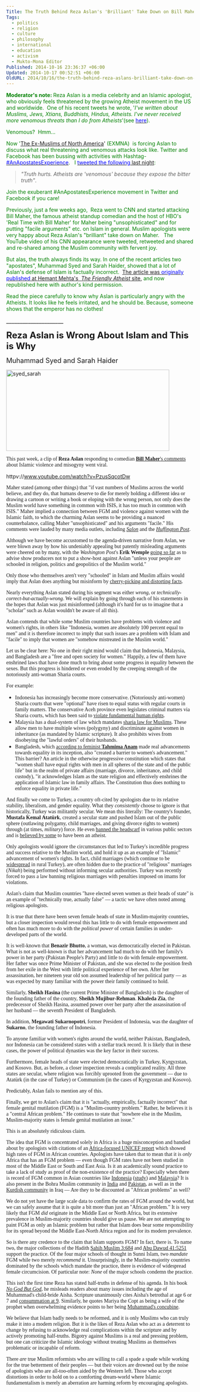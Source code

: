 ```yaml
---
Title: The Truth Behind Reza Aslan's 'Brilliant' Take Down on Bill Maher
Tags:
  - politics
  - religion
  - culture
  - philosophy
  - international
  - education
  - activism
  - Mukto-Mona Editor
Published: 2014-10-16 23:36:37 +06:00
Updated: 2014-10-17 00:52:51 +06:00
OldURL: 2014/10/16/the-truth-behind-reza-aslans-brilliant-take-down-on-bill-maher/
---
```


<span style="color: #008000;"> <b>Moderator's note: </b>Reza Aslan is a media celebrity and an Islamic apologist, who obviously feels threatened by the growing Atheist movement in the US and worldwide.  One of his recent tweets he wrote, '<em>I've written about Muslims, Jews, Xtians, Buddhists, Hindus, Atheists. I've never received more venomous threats than I do from Atheists</em>'(see </span> <span style="color: #0000ff;"><a href="https://www.patheos.com/blogs/danthropology/2014/10/reza-aslan-calls-atheists-venomous-and-is-dealt-the-truth-about-apostasy/"><span style="color: #0000ff;"> here</span></a></span><span style="color: #008000;">).</span>

<span style="color: #008000;"> Venomous?  Hmm…</span>

<span style="color: #008000;">Now '</span><a href="https://www.exmna.org/">The Ex-Muslims of North America</a>' <span style="color: #008000;">(EXMNA)  is forcing Aslan to discuss what real threatening and venomous attacks look like. Twitter and Facebook has been bussing with activities with Hashtag- </span> <span style="color: #0000ff;"><a href="https://twitter.com/hashtag/AnApostatesExperience?src=hash"><span style="color: #0000ff;"> #AnApostatesExperience</span></a></span><span style="color: #008000;">.   I </span> <a href="https://twitter.com/avijit_roy_MM/status/522547694628511745"><span style="color: #0000ff;"> tweeted the following</span> last night</a><span style="color: #008000;">: </span>
<blockquote><em>"Truth hurts. Atheists are 'venomous' because they expose the bitter truth"</em>.</blockquote>
<span style="color: #008000;"> Join the exuberant #AnApostatesExperience movement in Twitter and Facebook if you care!</span>

<span style="color: #008000;"> Previously, just a few weeks ago,  Reza went to CNN and started attacking Bill Maher, the famous atheist standup comedian and the host of HBO's 'Real Time with Bill Maher' for Maher being "unsophisticated" and for putting "facile arguments" etc. on Islam in general. Muslim apologists were very happy about Reza Aslan's "brilliant" take down on Maher.   The YouTube video of his CNN appearance were tweeted, retweeted and shared and re-shared among the Muslim community with fervent joy. </span>

<span style="color: #008000;">But alas, the truth always finds its way. In one of the recent articles two "apostates", Muhammad Syed and Sarah Haider, showed that a lot of Aslan's defense of Islam is factually incorrect. </span> <a href="https://www.patheos.com/blogs/friendlyatheist/2014/10/05/reza-aslan-is-wrong-about-islam-and-this-is-why/">The article was <span style="color: #0000ff;">originally published</span> at Hemant Mehta's  <i>The Friendly Atheist</i> site</a>, <span style="color: #008000;">and now republished here with author's kind permission. </span>

<span style="color: #008000;"> Read the piece carefully to know why Aslan is particularly angry with the Atheists. It looks like he feels irritated, and he should be. Because, someone shows that the emperor has no clothes!</span>

<span style="font-size: medium;"> _____________________</span>

<b><span style="font-size: x-large;">Reza Aslan is Wrong About Islam and This is Why </span></b>

<span style="font-size: large;">Muhammad Syed and Sarah Haider</span>

<a href="https://enblog.muktomona.com/?attachment_id=3228" rel="attachment wp-att-3228"><img class="aligncenter size-full wp-image-3228" alt="syed_sarah" src="https://enblog.muktomona.com/wp-content/uploads/2014/10/syed_sarah.png" width="438" height="218" /></a>

<span style="font-family: Garamond;">This past week, a clip of <strong>Reza Aslan</strong> responding to comedian <a title="" href="https://patheos.com/blogs/friendlyatheist/2014/09/27/bill-maher-criticizes-yale-atheist-group-for-not-supporting-ayaan-hirsi-ali/" target="_blank" rel="external nofollow"> <strong>Bill Maher</strong>'s comments</a> about Islamic violence and misogyny went viral.</span>

httpv://www.youtube.com/watch?v=PzusSqcotDw

<span style="font-family: Garamond;">Maher stated (among other things) that "if vast numbers of Muslims across the world believe, and they do, that humans deserve to die for merely holding a different idea or drawing a cartoon or writing a book or eloping with the wrong person, not only does the Muslim world have something in common with ISIS, it has too much in common with ISIS." Maher implied a connection between FGM and violence against women with the Islamic faith, to which the charming Aslan seems to be providing a nuanced counterbalance, calling Maher "unsophisticated" and his arguments "facile." His comments were lauded by many media outlets, including <em> <a title="" href="https://www.salon.com/2014/09/30/reza_aslan_takes_down_bill_mahers_facile_arguments_on_islam_in_just_5_minutes/" target="_blank" rel="external nofollow"> Salon</a></em> and the <em> <a title="" href="https://www.huffingtonpost.com/2014/09/30/reza-aslan-bill-maher_n_5907612.html" target="_blank" rel="external nofollow"> Huffington Post</a></em>.</span>

<span style="font-family: Garamond;">Although we have become accustomed to the agenda-driven narrative from Aslan, we were blown away by how his undeniably appealing but patently misleading arguments were cheered on by many, with the <em>Washington Post</em>'s <strong>Erik Wemple</strong> <a title="" href="https://www.washingtonpost.com/blogs/erik-wemple/wp/2014/09/30/hbos-bill-maher-accused-of-lack-of-religious-sophistication/" target="_blank" rel="external nofollow"> going so far</a> as to advise show producers not to put a show-host against Aslan "unless your people are schooled in religion, politics and geopolitics of the Muslim world."</span>

<span style="font-family: Garamond;">Only those who themselves aren't very "schooled" in Islam and Muslim affairs would imply that Aslan does anything but misinform by <a title="" href="https://www.realclearpolitics.com/video/2014/09/30/reza_aslan_mahers_facile_generalizations_of_islam_the_definition_of_bigotry.html" target="_blank" rel="external nofollow"> cherry-picking and distorting facts</a>.</span>

<span style="font-family: Garamond;">Nearly everything Aslan stated during his segment was either <em>wrong</em>, or <em>technically-correct-but-actually-wrong</em>. We will explain by going through each of his statements in the hopes that Aslan was just misinformed (although it's hard for us to imagine that a "scholar" such as Aslan wouldn't be aware of all this).</span>

<span style="font-family: Garamond;">Aslan contends that while some Muslim countries have problems with violence and women's rights, in others like "Indonesia, women are absolutely 100 percent equal to men" and it is therefore incorrect to imply that such issues are a problem with Islam and "facile" to imply that women are "somehow mistreated in the Muslim world."</span>

<span style="font-family: Garamond;">Let us be clear here: No one in their right mind would claim that Indonesia, Malaysia, and Bangladesh are a "free and open society for women." Happily, a few of them have enshrined laws that have done much to bring about some progress in equality between the sexes. But this progress is hindered or even eroded by the creeping strength of the notoriously anti-woman Sharia courts.</span>

<span style="font-family: Garamond;">For example:</span>
<ul>
	<li><span style="font-family: Garamond;">Indonesia has increasingly become more conservative. (Notoriously anti-women) Sharia courts that were "optional" have risen to equal status with regular courts in family matters. The conservative Aceh province even legislates criminal matters via Sharia courts, which has been said to <a title="" href="https://www.hrw.org/news/2014/10/02/indonesia-aceh-s-new-islamic-laws-violate-rights" target="_blank" rel="external nofollow"> violate fundamental human rights</a>.</span></li>
	<li><span style="font-family: Garamond;">Malaysia has a dual-system of law which mandates <a title="" href="https://www.state.gov/j/drl/rls/hrrpt/2010/eap/154391.htm" target="_blank" rel="external nofollow"> sharia law for Muslims</a>. These allow men to have multiple wives (polygyny) and discriminate against women in inheritance (as mandated by Islamic scripture). It also prohibits wives from disobeying the "lawful orders" of their husbands.</span></li>
	<li><span style="font-family: Garamond;">Bangladesh, which <a title="" href="https://www.nytimes.com/2014/03/06/opinion/bangladeshs-home-truth.html?_r=3" target="_blank" rel="external nofollow"> according to feminist <strong>Tahmima Anam</strong></a> made real advancements towards equality in its inception, also "created a barrier to women's advancement." This barrier? An article in the otherwise progressive constitution which states that "women shall have equal rights with men in all spheres of the state and of the public life" but in the realm of private affairs (marriage, divorce, inheritance, and child custody), "it acknowledges Islam as the state religion and effectively enshrines the application of Islamic law in family affairs. The Constitution thus does nothing to enforce equality in private life."</span></li>
</ul>
<span style="font-family: Garamond;">And finally we come to Turkey, a country oft-cited by apologists due to its relative stability, liberalism, and gender equality. What they <em>consistently</em> choose to ignore is that historically, Turkey was militantly secular. We mean this literally: The country's founder, <strong> Mustafa Kemal Atatürk</strong>, created a secular state and pushed Islam out of the public sphere (outlawing polygamy, child marriages, and giving divorce rights to women) through (at times, <em>military</em>) force. He even <a title="" href="https://www.refworld.org/cgi-bin/texis/vtx/rwmain?page=country&amp;category=&amp;publisher=IRBC&amp;type=&amp;coi=TUR&amp;rid=&amp;docid=4885a91a8&amp;skip=0" target="_blank" rel="external nofollow"> banned the headscarf</a> in various public sectors and is <a title="" href="https://en.wikipedia.org/wiki/Mustafa_Kemal_Atatürk's_personal_life#Religiosity" target="_blank" rel="external nofollow"> believed by some</a> to have been an atheist.</span>

<span style="font-family: Garamond;">Only apologists would ignore the circumstances that led to Turkey's incredible progress and success relative to the Muslim world, and hold it up as an example of "Islamic" advancement of women's rights. In fact, child marriages (which continue to be <a title="" href="https://www.opendemocracy.net/arab-awakening/oguz-alyanak-funda-ustek/inconvenient-truth-about-child-brides" target="_blank" rel="external nofollow"> widespread</a> in rural Turkey), are often hidden due to the practice of "religious" marriages (<em>Nikah</em>) being performed without informing secular authorities. Turkey was recently forced to pass a law banning religious marriages with penalties imposed on imams for violations.</span>

<span style="font-family: Garamond;">Aslan's claim that Muslim countries "have elected seven women as their heads of state" is an example of "technically true, actually false" — a tactic we have often noted among religious apologists.</span>

<span style="font-family: Garamond;">It is true that there have been seven female heads of state in Muslim-majority countries, but a closer inspection would reveal this has little to do with female empowerment and often has much more to do with the <em>political power</em> of certain families in under-developed parts of the world.</span>

<span style="font-family: Garamond;">It is well-known that <strong>Benazir Bhutto</strong>, a woman, was democratically elected in Pakistan. What is not as well-known is that her advancement had much to do with her family's power in her party (Pakistan People's Party) and little to do with female empowerment. Her father was once Prime Minister of Pakistan, and she was elected to the position fresh from her exile in the West with little political experience of her own. After her assassination, her nineteen year old son assumed leadership of her political party — as was expected by many familiar with the power their family continued to hold.</span>

<span style="font-family: Garamond;">Similarly, <strong>Sheikh Hasina</strong> (the current Prime Minister of Bangladesh) is the daughter of the founding father of the country, <strong>Sheikh Mujibur-Rehman</strong>. <strong>Khaleda Zia</strong>, the predecessor of Sheikh Hasina, assumed power over her party after the assassination of her husband — the seventh President of Bangladesh.</span>

<span style="font-family: Garamond;">In addition, <strong>Megawati Sukarnopotri</strong>, former President of Indonesia, was the daughter of <strong>Sukarno</strong>, the founding father of Indonesia.</span>

<span style="font-family: Garamond;">To anyone familiar with women's rights around the world, neither Pakistan, Bangladesh, nor Indonesia can be considered states with a stellar track record. It is likely that in these cases, the power of political dynasties was the key factor in their success.</span>

<span style="font-family: Garamond;">Furthermore, female heads of state were elected democratically in Turkey, Kyrgyzstan, and Kosovo. But, as before, a closer inspection reveals a complicated reality. All three states are secular, where religion was forcibly uprooted from the government — due to Atatürk (in the case of Turkey) or Communism (in the cases of Kyrgyzstan and Kosovo).</span>

<span style="font-family: Garamond;">Predictably, Aslan fails to mention any of this.</span>

<span style="font-family: Garamond;">Finally, we get to Aslan's claim that it is "actually, empirically, factually incorrect" that female genital mutilation (FGM) is a "Muslim-country problem." Rather, he believes it is a "central African problem." He continues to state that "nowhere else in the Muslim, Muslim-majority states is female genital mutilation an issue."</span>

<span style="font-family: Garamond;">This is an absolutely ridiculous claim.</span>

<span style="font-family: Garamond;">The idea that FGM is concentrated solely in Africa is a huge misconception and bandied about by apologists with citations of an <a title="" href="https://www.unicef.org/esaro/FGCM_Lo_res.pdf" target="_blank" rel="external nofollow"> Africa-focused UNICEF report</a> which showed high rates of FGM in African countries. Apologists have taken that to mean that it is *only* Africa that has an FGM problem — even though FGM rates have not been studied in most of the Middle East or South and East Asia. Is it an academically sound practice to take a lack of study as proof of the non-existence of the practice? Especially when there is record of FGM common in Asian countries like <a title="" href="https://www.thejakartapost.com/news/2013/01/22/mui-pushes-govt-circumcise-girls.html" target="_blank" rel="external nofollow"> Indonesia</a> (<a title="" href="https://pdf.usaid.gov/pdf_docs/PNACU138.pdf" target="_blank" rel="external nofollow">study</a>) and <a title="" href="https://www.abc.net.au/news/2012-12-07/an-malaysia-debate-over-female-circumcision/4416298" target="_blank" rel="external nofollow"> Malaysia</a>? It is also present in the Bohra Muslim community in <a title="" href="https://timesofindia.indiatimes.com/entertainment/hindi/bollywood/news/NID-students-film-on-female-genital-mutilation/articleshow/19304011.cms" target="_blank" rel="external nofollow"> India</a> and <a title="" href="https://blogs.tribune.com.pk/story/15979/female-genital-mutilation-many-pakistani-womens-painful-secret/" target="_blank" rel="external nofollow"> Pakistan</a>, as well as in the <a title="" href="https://www.stopfgmkurdistan.org/html/english/fgm_e.htm" target="_blank" rel="external nofollow"> Kurdish community</a> in Iraq — Are they to be discounted as "African problems" as well?</span>

<span style="font-family: Garamond;">We do not yet have the large scale data to confirm the rates of FGM around the world, but we can safely assume that it is quite a bit more than just an "African problem." It is very likely that FGM *did* originate in the Middle East or North Africa, but its extensive prevalence in Muslim-majority countries should give us pause. We are not attempting to paint FGM as only an Islamic problem but rather that Islam does bear some responsibility for its spread beyond the Middle East-North Africa region and for its modern prevalence.</span>

<span style="font-family: Garamond;">So is there any credence to the claim that Islam supports FGM? In fact, there is. To name two, the major collections of the Hadith <a title="" href="https://www.usc.edu/org/cmje/religious-texts/hadith/muslim/003-smt.php#003.0684" target="_blank" rel="external nofollow"> Sahih Muslim 3:684</a> and <a title="" href="https://www.usc.edu/org/cmje/religious-texts/hadith/abudawud/041-sat.php#041.5251" target="_blank" rel="external nofollow"> Abu Dawud 41:5251</a> support the practice. Of the four major schools of thought in Sunni Islam, two <em>mandate</em> FGM while two merely <em>recommend</em> it. Unsurprisingly, in the Muslim-majority countries dominated by the schools which mandate the practice, there is evidence of widespread female circumcision. Of particular note: <em>None</em> of the major schools condemn the practice.</span>

<span style="font-family: Garamond;">This isn't the first time Reza has stated half-truths in defense of his agenda. In his book <em> <a title="" href="https://www.amazon.com/gp/product/0812971892/ref=as_li_tl?ie=UTF8&amp;camp=1789&amp;creative=390957&amp;creativeASIN=0812971892&amp;linkCode=as2&amp;tag=wwwfriendlyat-20&amp;linkId=U6FBB2ZYD4FIBPXU" target="_blank" rel="external nofollow"> No God But God</a></em>, he misleads readers about many issues including the age of Muhammad's child-bride Aisha. Scripture unanimously cites Aisha's betrothal at age 6 or 7 and <a title="" href="https://www.usc.edu/org/cmje/religious-texts/hadith/bukhari/058-sbt.php#005.058.236" target="_blank" rel="external nofollow"> consummation at 9</a>. Similarly, he quotes Mariya the Copt as being a wife of the prophet when overwhelming evidence points to her being <a title="" href="https://www.tandfonline.com/doi/full/10.1080/09596410.2010.500475#.VC4IpxafstU" target="_blank" rel="external nofollow"> Muhammad's concubine</a>.</span>

<span style="font-family: Garamond;">We believe that Islam badly needs to be reformed, and it is only Muslims who can truly make it into a modern religion. But it is the likes of Reza Aslan who act as a deterrent to change by refusing to acknowledge real complications within the scripture and by actively promoting half-truths. Bigotry against Muslims is a real and pressing problem, but one can criticize the Islamic ideology without treating Muslims as themselves problematic or incapable of reform.</span>

<span style="font-family: Garamond;">There <em>are</em> true Muslim reformists who are willing to call a spade a spade while working for the true betterment of their peoples — but their voices are drowned out by the noise of apologists who are all-too-often aided by the Western left. Those who accept distortions in order to hold on to a comforting dream-world where Islamic fundamentalism is merely an aberration are harming reform by encouraging apologists.</span>

